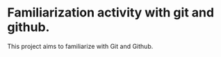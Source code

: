 # Familiarization activity with git and github.

This project aims to familiarize
with Git and Github.

